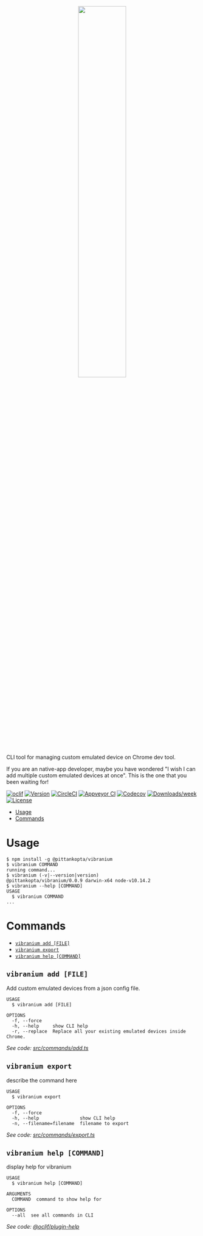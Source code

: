 <p align="center">
  <img src="https://user-images.githubusercontent.com/6269639/44947900-215a1000-ae4f-11e8-9bd9-a6207a544ba5.png" width="50%"/>
</p>

CLI tool for managing custom emulated device on Chrome dev tool.

If you are an native-app developer, maybe you have wondered "I wish I can add multiple custom emulated devices at once".  This is the one that you been waiting for!


[![oclif](https://img.shields.io/badge/cli-oclif-brightgreen.svg)](https://oclif.io)
[![Version](https://img.shields.io/npm/v/@pittankopta/vibranium.svg)](https://npmjs.org/package/@pittankopta/vibranium)
[![CircleCI](https://circleci.com/gh/Pittan/vibranium/tree/master.svg?style=shield)](https://circleci.com/gh/Pittan/vibranium/tree/master)
[![Appveyor CI](https://ci.appveyor.com/api/projects/status/github/Pittan/vibranium?branch=master&svg=true)](https://ci.appveyor.com/project/Pittan/vibranium/branch/master)
[![Codecov](https://codecov.io/gh/Pittan/vibranium/branch/master/graph/badge.svg)](https://codecov.io/gh/Pittan/vibranium)
[![Downloads/week](https://img.shields.io/npm/dw/vibranium.svg)](https://npmjs.org/package/@pittankopta/vibranium)
[![License](https://img.shields.io/npm/l/@pittankopta/vibranium.svg)](https://github.com/Pittan/vibranium/blob/master/package.json)

<!-- toc -->
* [Usage](#usage)
* [Commands](#commands)
<!-- tocstop -->
# Usage
<!-- usage -->
```sh-session
$ npm install -g @pittankopta/vibranium
$ vibranium COMMAND
running command...
$ vibranium (-v|--version|version)
@pittankopta/vibranium/0.0.9 darwin-x64 node-v10.14.2
$ vibranium --help [COMMAND]
USAGE
  $ vibranium COMMAND
...
```
<!-- usagestop -->
# Commands
<!-- commands -->
* [`vibranium add [FILE]`](#vibranium-add-file)
* [`vibranium export`](#vibranium-export)
* [`vibranium help [COMMAND]`](#vibranium-help-command)

## `vibranium add [FILE]`

Add custom emulated devices from a json config file.

```
USAGE
  $ vibranium add [FILE]

OPTIONS
  -f, --force
  -h, --help     show CLI help
  -r, --replace  Replace all your existing emulated devices inside Chrome.
```

_See code: [src/commands/add.ts](https://github.com/Pittan/vibranium/blob/v0.0.9/src/commands/add.ts)_

## `vibranium export`

describe the command here

```
USAGE
  $ vibranium export

OPTIONS
  -f, --force
  -h, --help               show CLI help
  -n, --filename=filename  filename to export
```

_See code: [src/commands/export.ts](https://github.com/Pittan/vibranium/blob/v0.0.9/src/commands/export.ts)_

## `vibranium help [COMMAND]`

display help for vibranium

```
USAGE
  $ vibranium help [COMMAND]

ARGUMENTS
  COMMAND  command to show help for

OPTIONS
  --all  see all commands in CLI
```

_See code: [@oclif/plugin-help](https://github.com/oclif/plugin-help/blob/v2.2.1/src/commands/help.ts)_
<!-- commandsstop -->

